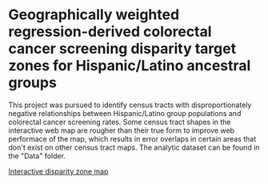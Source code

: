 # Geographically weighted regression-derived colorectal cancer screening disparity target zones for Hispanic/Latino ancestral groups

This project was pursued to identify census tracts with disproportionately negative relationships between Hispanic/Latino group populations and colorectal cancer screening rates. Some census tract shapes in the interactive web map are rougher than their true form to improve web performace of the map, which results in error overlaps in certain areas that don't exist on other census tract maps. The analytic dataset can be found in the "Data" folder.

[Interactive disparity zone map](spatialepidemiology.github.io/GWR_screening_HL_groups/)
